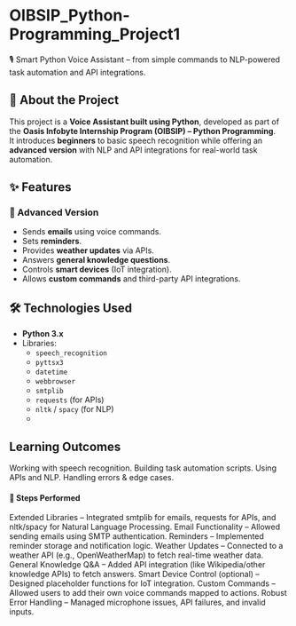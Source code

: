 # OIBSIP_Python-Programming_Project1
🎙️ Smart Python Voice Assistant – from simple commands to NLP-powered task automation and API integrations.

## 📖 About the Project
This project is a **Voice Assistant built using Python**, developed as part of the **Oasis Infobyte Internship Program (OIBSIP) – Python Programming**.  
It introduces **beginners** to basic speech recognition while offering an **advanced version** with NLP and API integrations for real-world task automation.  

## ✨ Features
### 🚀 Advanced Version
- Sends **emails** using voice commands.
- Sets **reminders**.
- Provides **weather updates** via APIs.
- Answers **general knowledge questions**.
- Controls **smart devices** (IoT integration).
- Allows **custom commands** and third-party API integrations.

## 🛠️ Technologies Used
- **Python 3.x**
- Libraries:
  - `speech_recognition`
  - `pyttsx3`
  - `datetime`
  - `webbrowser`
  - `smtplib`
  - `requests` (for APIs)
  - `nltk` / `spacy` (for NLP)
  - 
## Learning Outcomes
Working with speech recognition.
Building task automation scripts.
Using APIs and NLP.
Handling errors & edge cases.

#### 📝 Steps Performed
Extended Libraries – Integrated smtplib for emails, requests for APIs, and nltk/spacy for Natural Language Processing.
Email Functionality – Allowed sending emails using SMTP authentication.
Reminders – Implemented reminder storage and notification logic.
Weather Updates – Connected to a weather API (e.g., OpenWeatherMap) to fetch real-time weather data.
General Knowledge Q&A – Added API integration (like Wikipedia/other knowledge APIs) to fetch answers.
Smart Device Control (optional) – Designed placeholder functions for IoT integration.
Custom Commands – Allowed users to add their own voice commands mapped to actions.
Robust Error Handling – Managed microphone issues, API failures, and invalid inputs.
